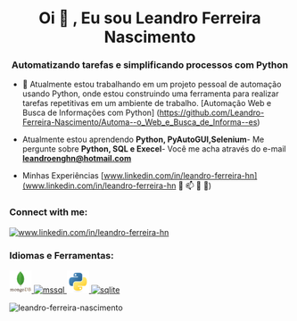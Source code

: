 <h1 align="center">Oi 👋 , Eu sou Leandro Ferreira Nascimento</h1><h3 align="center">Automatizando tarefas e simplificando processos com Python</h3>


- 🔭 Atualmente estou trabalhando em um projeto pessoal de automação usando Python, onde estou construindo uma ferramenta para realizar tarefas repetitivas em um ambiente de trabalho. [Automação Web e Busca de Informações com Python] (https://github.com/Leandro-Ferreira-Nascimento/Automa--o_Web_e_Busca_de_Informa--es)

- Atualmente estou aprendendo **Python, PyAutoGUI,Selenium**- Me pergunte sobre **Python, SQL e Execel**- Você me acha através do e-mail **leandroenghn@hotmail.com**





- Minhas Experiências [www.linkedin.com/in/leandro-ferreira-hn](www.linkedin.com/in/leandro-ferreira-hn 💬 📫 📄 🌱)

<h3 align="left">Connect with me:</h3>
<p align="left" >
<a href="https://linkedin.com/in/www.linkedin.com/in/leandro-ferreira-hn" target="blank"><img align="center" src="https://raw.githubusercontent.com/rahuldkjain/github-profile-readme-generator/master/src/images/icons/Social/linked-in-alt.svg" alt="www.linkedin.com/in/leandro-ferreira-hn" height="30" width="40" /></a></p><h3 align="left">Idiomas e Ferramentas:</h3>



<p align="esquerda"> <a href="https://www.mongodb.com/" target="_blank" rel="noreferrer"> <img src="https://raw.githubusercontent.com/devicons/devicon/master/icons/mongodb/mongodb-original-wordmark.svg" alt="mongodb" width="40" height="40"/> </a> <a href="https://www.microsoft.com/en-us/sql-server" target="_blank" rel="noreferrer"> <img src="https://www.svgrepo.com/show/303229/microsoft-sql-server-logo.svg" alt="mssql" width="40" height="40"/> </a> <a href="https://www.python.org" target="_blank" rel="noreferrer"> <img src="https://raw.githubusercontent.com/devicons/devicon/master/icons/python/python-original.svg" alt="python" width="40" height="40"/> </a> <a href="https://www.sqlite.org/" target="_blank" rel="noreferrer"> <img src="https://www.vectorlogo.zone/logos/sqlite/sqlite-icon.svg" alt="sqlite" width="40" height="40"/> </a> </p>

<p><img align="center" src="https://github-readme-stats.vercel.app/api/top-langs?username=leandro-ferreira-nascimento&show_icons=true&locale=en&layout=compact" alt="leandro-ferreira-nascimento" /></p>



<!--

### Hi there 👋

**Leandro-Ferreira-Nascimento/Leandro-Ferreira-Nascimento** is a ✨ _special_ ✨ repository because its `README.md` (this file) appears on your GitHub profile.

Here are some ideas to get you started:

- 🔭 I’m currently working on ...
- 🌱 I’m currently learning ...
- 👯 I’m looking to collaborate on ...
- 🤔 I’m looking for help with ...
- 💬 Ask me about ...
- 📫 How to reach me: ...
- 😄 Pronouns: ...
- ⚡ Fun fact: ...
-->
